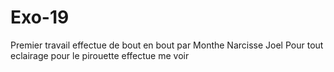 # Exo-19
Premier travail effectue de bout en bout par Monthe Narcisse Joel
Pour tout eclairage pour le pirouette effectue me voir
